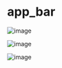 # app_bar

![image](https://user-images.githubusercontent.com/44614612/198928948-c96cd2ce-72bf-467a-985e-2017bd731548.png)


![image](https://user-images.githubusercontent.com/44614612/198929001-222956e9-7dc3-4498-bab6-9b6e026500c4.png)


![image](https://user-images.githubusercontent.com/44614612/198929057-0664c922-d8b2-475c-b7be-eea50909a494.png)
